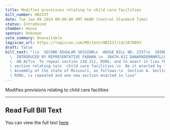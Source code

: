 ```yaml
---
title: Modifies provisions relating to child care facilities
bill_number: HB2337
date: Tue Jan 09 2024 00:00:00 GMT-0600 (Central Standard Time)
status: Introduced
chamber: House
sponsor: Unknown
vote_summary: Unavailable
legiscan_url: https://legiscan.com/MO/text/HB2337/id/2878093
draft: false
bill_text: "|\n  SECOND REGULAR SESSION\n  HOUSE BILL NO. 2337\n  102ND GENERAL ASSEMBLY\n\
  \  INTRODUCED BY REPRESENTATIVE FARNAN.\n  3847H.01I DANARADEMANMILLER,ChiefClerk\n\
  \  AN ACT\n  To repeal section 210.211, RSMo, and to enact in lieu thereof one new\
  \ section relating to\n  child care facilities.\n  Be it enacted by the General\
  \ Assembly of the state of Missouri, as follows:\n  Section A. Section 210.211,\
  \ RSMo, is repealed and one new section enacted in lieu"
---
```

Modifies provisions relating to child care facilities

---

## Read Full Bill Text

You can view the full text [here](https://legiscan.com/MO/text/HB2337/id/2878093).
